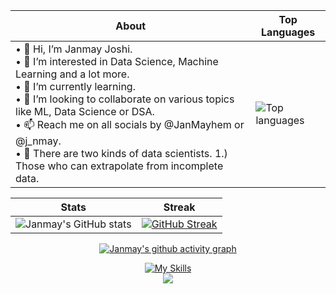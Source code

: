 <div align="center">
  
| About                                                                                                                                          | Top Languages                                                                                                     |
|-----------------------------------------------------------------------------------------------------|---------------------------------------------------------------------------------------------------------|
| • 👋 Hi, I’m Janmay Joshi.<br>• 👀 I’m interested in Data Science, Machine Learning and a lot more.<br>• 🌱 I’m currently learning.<br>• 💞️ I’m looking to collaborate on various topics like ML, Data Science or DSA.<br>• 📫 Reach me on all socials by @JanMayhem or @j_nmay.<br>• 🌚 There are two kinds of data scientists. 1.) Those who can extrapolate from incomplete data. | ![Top languages](https://github-readme-stats.vercel.app/api/top-langs/?username=JanmayHem&theme=github_dark&show_icons=true) |

|     Stats                                                                                                         |     Streak                                                                                              |
|-----------------------------------------------------------------------------------------------------------------------|---------------------------------------------------------------------------------------------------------------------|
| ![Janmay's GitHub stats](https://github-readme-stats.vercel.app/api?username=JanmayHem&theme=github_dark&show_icons=true) | [![GitHub Streak](https://streak-stats.demolab.com?user=JanmayHem&theme=tokyonight_duo)](https://git.io/streak-stats)

<!-- <img src="https://github.com/JanmayHem/JanmayHem/blob/main/NUX_Octodex.gif" width="250" height="250" style="border-radius:50%"/> -->
[![Janmay's github activity graph](https://github-readme-activity-graph.cyclic.app/graph?username=JanmayHem&theme=tokyo-night&area=true&hide_border=true)](https://github.com/ashutosh00710/github-readme-activity-graph)
<!-- github-compacet, tokyo-night -->
  
  [![My Skills](https://skillicons.dev/icons?i=c,cpp,discord,git,github,idea,java,linkedin,matlab,mysql,py,tensorflow,twitter,unity)](https://skillicons.dev)
  <br>![](https://komarev.com/ghpvc/?username=JanmayHem&color=green)
<!--   <br>![](https://hit.yhype.me/github/profile?user_id=77008411) -->
</div>

<!---
JanmayHem/JanmayHem is a ✨ special ✨ repository because its `README.md` (this file) appears on your GitHub profile.
You can click the Preview link to take a look at your changes.
--->
